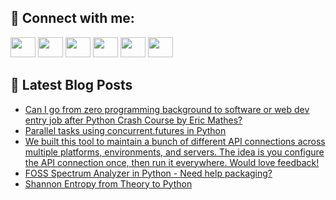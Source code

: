 ## 🔎 Connect with me:
[<img height="32" width="40" src="https://cdn.jsdelivr.net/npm/simple-icons@v5/icons/telegram.svg" />](https://t.me/bullbesh)
[<img height="32" width="40" src="https://cdn.jsdelivr.net/npm/simple-icons@v5/icons/vk.svg" />](https://vk.com/bullbesh)
[<img height="32" width="40" src="https://cdn.jsdelivr.net/npm/simple-icons@v5/icons/twitter.svg" />](https://twitter.com/bullbesh1)
[<img height="32" width="40" src="https://cdn.jsdelivr.net/npm/simple-icons@v5/icons/instagram.svg" />](https://www.instagram.com/bullbesh)
[<img height="32" width="40" src="https://cdn.jsdelivr.net/npm/simple-icons@v5/icons/reddit.svg" />](https://www.reddit.com/user/bullbesh)
[<img height="32" width="40" src="https://cdn.jsdelivr.net/npm/simple-icons@v5/icons/youtube.svg" />](https://www.youtube.com/channel/UCtfjRs6uzgq5mfm8S06WTcg)

## 📕 Latest Blog Posts
<!-- BLOG-POST-LIST:START -->
- [Can I go from zero programming background to software or web dev entry job after Python Crash Course by Eric Mathes?](https://www.reddit.com/r/Python/comments/vckwl7/can_i_go_from_zero_programming_background_to/)
- [Parallel tasks using concurrent.futures in Python](https://www.reddit.com/r/Python/comments/vckusl/parallel_tasks_using_concurrentfutures_in_python/)
- [We built this tool to maintain a bunch of different API connections across multiple platforms, environments, and servers. The idea is you configure the API connection once, then run it everywhere. Would love feedback!](https://www.reddit.com/r/Python/comments/vck186/we_built_this_tool_to_maintain_a_bunch_of/)
- [FOSS Spectrum Analyzer in Python - Need help packaging?](https://www.reddit.com/r/Python/comments/vcjheb/foss_spectrum_analyzer_in_python_need_help/)
- [Shannon Entropy from Theory to Python](https://www.reddit.com/r/Python/comments/vch5zx/shannon_entropy_from_theory_to_python/)
<!-- BLOG-POST-LIST:END -->
